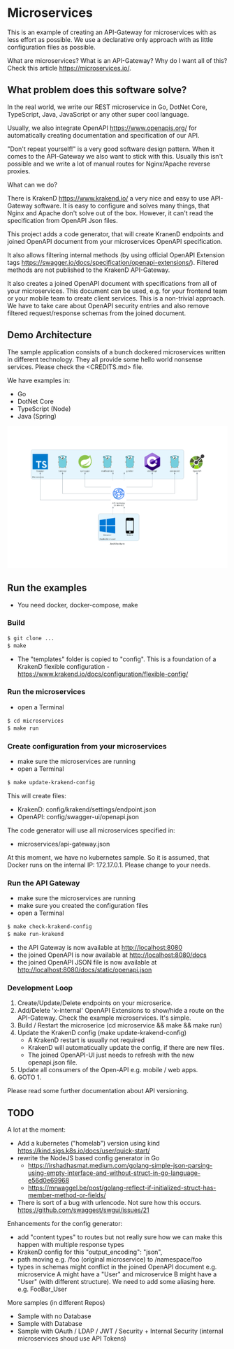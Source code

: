 # Microservices

This is an example of creating an API-Gateway for microservices with as less effort as possible. We use a declarative only approach with as little configuration files as possible.

What are microservices? What is an API-Gateway? Why do I want all of this? Check this article <https://microservices.io/>.

## What problem does this software solve?

In the real world, we write our REST microservice in Go, DotNet Core, TypeScript, Java, JavaScript or any other super cool language.

Usually, we also integrate OpenAPI <https://www.openapis.org/> for automatically creating documentation and specification of our API.

"Don't repeat yourself!" is a very good software design pattern. When it comes to the API-Gateway we also want to stick with this. Usually this isn't possible and we write a lot of manual routes for Nginx/Apache reverse proxies.

What can we do?

There is KrakenD <https://www.krakend.io/> a very nice and easy to use API-Gateway software. It is easy to configure and solves many things, that Nginx and Apache don't solve out of the box. However, it can't read the specification from OpenAPI Json files.

This project adds a code generator, that will create KranenD endpoints and joined OpenAPI document from your microservices OpenAPI specification.

It also allows filtering internal methods (by using official OpenAPI Extension tags <https://swagger.io/docs/specification/openapi-extensions/>). Filtered methods are not published to the KrakenD API-Gateway.

It also creates a joined OpenAPI document with specifications from all of your microservices. This document can be used, e.g. for your frontend team or your mobile team to create client services. This is a non-trivial approach. We have to take care about OpenAPI security entries and also remove filtered request/response schemas from the joined document.

## Demo Architecture

The sample application consists of a bunch dockered microservices written in different technology. They all provide some hello world nonsense services. Please check the <CREDITS.md> file.

We have examples in:

  - Go
  - DotNet Core
  - TypeScript (Node)
  - Java (Spring)

![Architecture](docs/architecture.png)


## Run the examples

  - You need docker, docker-compose, make

### Build
``` bash
$ git clone ...
$ make
```

  - The "templates" folder is copied to "config". This is a foundation of a KrakenD flexible configuration - <https://www.krakend.io/docs/configuration/flexible-config/>

### Run the microservices

  - open a Terminal

``` bash
$ cd microservices
$ make run
```

### Create configuration from your microservices

  - make sure the microservices are running
  - open a Terminal

``` bash
$ make update-krakend-config
```

This will create files:
  - KrakenD: config/krakend/settings/endpoint.json
  - OpenAPI: config/swagger-ui/openapi.json

The code generator will use all microservices specified in:
  - microservices/api-gateway.json

At this moment, we have no kubernetes sample. So it is assumed, that Docker runs on the internal IP: 172.17.0.1. Please change to your needs.

### Run the API Gateway

  - make sure the microservices are running
  - make sure you created the configuration files
  - open a Terminal

``` bash
$ make check-krakend-config
$ make run-krakend
```

  - the API Gateway is now available at <http://localhost:8080>
  - the joined OpenAPI is now available at <http://localhost:8080/docs>
  - the joined OpenAPI JSON file is now available at <http://localhost:8080/docs/static/openapi.json>

### Development Loop

  1. Create/Update/Delete endpoints on your microserice.
  2. Add/Delete 'x-internal' OpenAPI Extensions to show/hide a route on the API-Gateway. Check the example microservices. It's simple.
  3. Build / Restart the microserice (cd microservice && make && make run)
  4. Update the KrakenD config (make update-krakend-config)
     - A KrakenD restart is usually not required
     - KrakenD will automaticually update the config, if there are new files.
     - The joined OpenAPI-UI just needs to refresh with the new openapi.json file.
  5. Update all consumers of the Open-API e.g. mobile / web apps.
  6. GOTO 1.

Please read some further documentation about API versioning.

## TODO

A lot at the moment:

  - Add a kubernetes ("homelab") version using kind <https://kind.sigs.k8s.io/docs/user/quick-start/>
  - rewrite the NodeJS based config generator in Go
    - <https://irshadhasmat.medium.com/golang-simple-json-parsing-using-empty-interface-and-without-struct-in-go-language-e56d0e69968>
    - <https://mrwaggel.be/post/golang-reflect-if-initialized-struct-has-member-method-or-fields/>
  - There is sort of a bug with urlencode. Not sure how this occurs. <https://github.com/swaggest/swgui/issues/21>

Enhancements for the config generator:

  - add "content types" to routes but not really sure how we can make this happen with multiple response types
  - KrakenD config for this "output_encoding": "json",
  - path moving e.g. /foo (original microservice) to /namespace/foo
  - types in schemas might conflict in the joined OpenAPI document e.g. microservice A might have a "User" and microservice B might have a "User" (with different structure). We need to add some aliasing here. e.g. FooBar_User


More samples (in different Repos)

  - Sample with no Database
  - Sample with Database
  - Sample with OAuth / LDAP / JWT / Security + Internal Security (internal microservices shoud use API Tokens)






